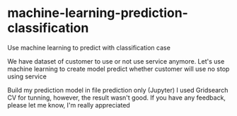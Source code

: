 # machine-learning-prediction-classification
Use machine learning to predict with classification case

We have dataset of customer to use or not use service anymore.
Let's use machine learning to create model predict whether customer will use no stop using service

Build my prediction model in file prediction only (Jupyter)
I used Gridsearch CV for tunning, however, the result wasn't good. If you have any feedback, please let me know, I'm really appreciated
